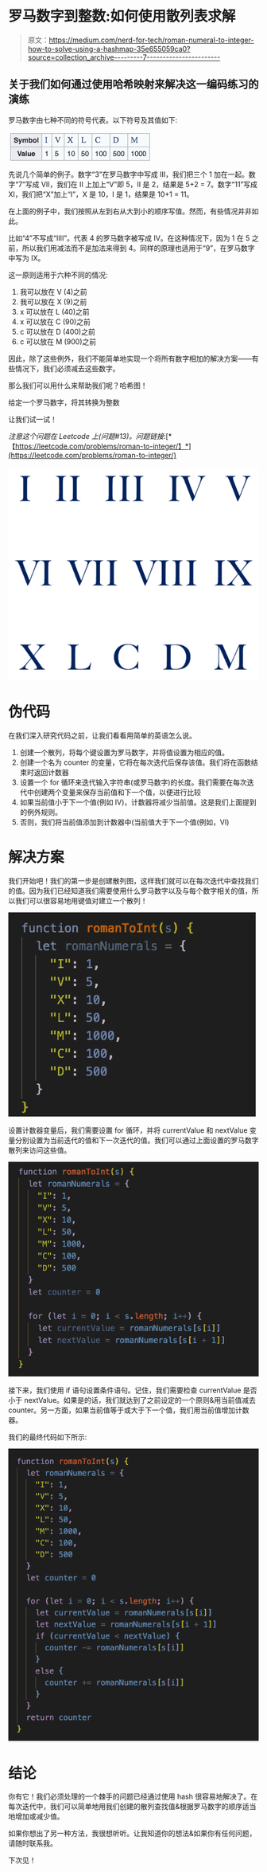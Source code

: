 # 罗马数字到整数:如何使用散列表求解

> 原文：<https://medium.com/nerd-for-tech/roman-numeral-to-integer-how-to-solve-using-a-hashmap-35e655059ca0?source=collection_archive---------7----------------------->

## 关于我们如何通过使用哈希映射来解决这一编码练习的演练

罗马数字由七种不同的符号代表。以下符号及其值如下:

![](img/06dffc8ffb4ecedd70a19b66df11c047.png)

先说几个简单的例子。数字“3”在罗马数字中写成 III，我们把三个 1 加在一起。数字“7”写成 VII，我们在 II 上加上“V”即 5，II 是 2，结果是 5+2 = 7。数字“11”写成 XI，我们把“X”加上“I”，X 是 10，I 是 1，结果是 10+1 = 11。

在上面的例子中，我们按照从左到右从大到小的顺序写值。然而，有些情况并非如此。

比如“4”不写成“IIII”。代表 4 的罗马数字被写成 IV。在这种情况下，因为 1 在 5 之前，所以我们用减法而不是加法来得到 4。同样的原理也适用于“9”，在罗马数字中写为 IX。

这一原则适用于六种不同的情况:

1.  我可以放在 V (4)之前
2.  我可以放在 X (9)之前
3.  x 可以放在 L (40)之前
4.  x 可以放在 C (90)之前
5.  c 可以放在 D (400)之前
6.  c 可以放在 M (900)之前

因此，除了这些例外，我们不能简单地实现一个将所有数字相加的解决方案——有些情况下，我们必须减去这些数字。

那么我们可以用什么来帮助我们呢？哈希图！

给定一个罗马数字，将其转换为整数

让我们试一试！

*注意这个问题在 Leetcode 上(问题#13)。问题链接:*[*【https://leetcode.com/problems/roman-to-integer/】*](https://leetcode.com/problems/roman-to-integer/)

![](img/a44126c6b6ddaf533c6e4fa2dbd74bdf.png)

# 伪代码

在我们深入研究代码之前，让我们看看用简单的英语怎么说。

1.  创建一个散列，将每个键设置为罗马数字，并将值设置为相应的值。
2.  创建一个名为 counter 的变量，它将在每次迭代后保存该值。我们将在函数结束时返回计数器
3.  设置一个 for 循环来迭代输入字符串(或罗马数字)的长度。我们需要在每次迭代中创建两个变量来保存当前值和下一个值，以便进行比较
4.  如果当前值小于下一个值(例如 IV)，计数器将减少当前值。这是我们上面提到的例外规则。
5.  否则，我们将当前值添加到计数器中(当前值大于下一个值(例如，VI)

# 解决方案

我们开始吧！我们的第一步是创建散列图，这样我们就可以在每次迭代中查找我们的值。因为我们已经知道我们需要使用什么罗马数字以及与每个数字相关的值，所以我们可以很容易地用键值对建立一个散列！

![](img/eee06c158a593841da1c3a2eb41241b1.png)

设置计数器变量后，我们需要设置 for 循环，并将 currentValue 和 nextValue 变量分别设置为当前迭代的值和下一次迭代的值。我们可以通过上面设置的罗马数字散列来访问这些值。

![](img/4f52434f054d5f8feb3e520399ebaad6.png)

接下来，我们使用 if 语句设置条件语句。记住，我们需要检查 currentValue 是否小于 nextValue。如果是的话，我们就达到了之前设定的一个原则&用当前值减去 counter。另一方面，如果当前值等于或大于下一个值，我们用当前值增加计数器。

我们的最终代码如下所示:

![](img/625a7f82894bad2cfdf48b6eb0a17e14.png)

# 结论

你有它！我们必须处理的一个棘手的问题已经通过使用 hash 很容易地解决了。在每次迭代中，我们可以简单地用我们创建的散列查找值&根据罗马数字的顺序适当地增加或减少值。

如果你想出了另一种方法，我很想听听。让我知道你的想法&如果你有任何问题，请随时联系我。

下次见！